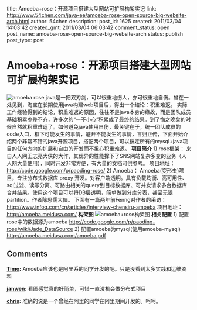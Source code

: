 title: Amoeba+rose：开源项目搭建大型网站可扩展构架实记
link: http://www.54chen.com/java-ee/amoeba-rose-open-source-big-website-arch.html
author: 54chen
description: 
post_id: 1625
created: 2011/03/04 14:03:42
created_gmt: 2011/03/04 06:03:42
comment_status: open
post_name: amoeba-rose-open-source-big-website-arch
status: publish
post_type: post

# Amoeba+rose：开源项目搭建大型网站可扩展构架实记

![amoeba rose ](http://img04.taobaocdn.com/imgextra/i4/T1KVN2XbRpXXbyndEV_020212.jpg) java是一把双刃剑，可以很重地伤人，亦可很重地自伤。曾在一处见到，淘宝在长期使用java构建web项目后，得出一个结论：积重难返。 实际工作经验得到的结论，积重难返的原因，往往不是java本身的缘故，而是团队成员基础积累参差不齐，许多次的“一不小心”积累成了最终的结果。到了悔之晚矣的时候自然就积重难返了。如何避免java使用自伤，最关键在于，统一团队成员的code入口，框下可能发生的事情，避开不能发生的事情，言归正传，下面开始介绍两个非常不错的java开源项目，搭配两个项目，可以搞定所有的mysql+java项目的任何方向的扩展和自由的开发而不担心积重难返。 **项目简介** 1) rose框架： 来自人人网王志亮大侠的大作，其优异的性能撑下了SNS网站复杂多变的业务（人人网大量使用），同时开发非常方便，有大量的文档可供参考。 项目地址： <http://code.google.com/p/paoding-rose/> 2) Amoeba： Amoeba(变形虫)项目，专注分布式数据库 proxy 开发。对客户端透明。具有负载均衡、高可用性、sql过滤、读写分离、可路由相关的query到目标数据库、可并发请求多台数据库合并结果。使用这个项目可以将DB层透明，简单做到分库分表，甚至无限partition。作者陈思儒大侠。 下面有一篇两年前Fenng对作者的采访： <http://www.infoq.com/cn/articles/interview-chensiru-amoeba> 项目地址： <http://amoeba.meidusa.com/> **构架图** ![amoeba+rose构架图](http://img04.taobaocdn.com/imgextra/i4/T1cEt1XoXGXXX9DQkU_015423.jpg) **相关配置** 1) 配置rose中的数据源为amoeba <http://code.google.com/p/paoding-rose/wiki/Jade_DataSource> 2) 配置amoeba为mysql(使用amoeba-mysql) <http://amoeba.meidusa.com/amoeba.pdf>

## Comments

**[Timo](#13381 "2011-03-04 14:12:08"):** Amoeba应该也是阿里系的同学开发的吧。只是没看到太多实践和运维资料

**[janwen](#13382 "2011-03-04 14:32:52"):** 看图感觉真的好简单，可惜一直没机会做分布式项目

**[chris](#13387 "2011-03-06 21:23:45"):** 准确的说是一个曾经在阿里的同学在阿里期间开发的。呵呵。

